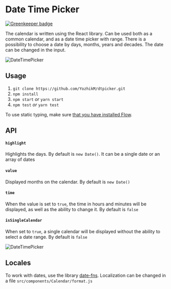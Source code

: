 # Date Time Picker

[![Greenkeeper badge](https://badges.greenkeeper.io/YozhikM/dtpicker.svg)](https://greenkeeper.io/)

The calendar is written using the React library. Can be used both as a common calendar, and as a date time picker with range.
There is a possibility to choose a date by days, months, years and decades.
The date can be changed in the input.

![DateTimePicker](http://mysolaris.xyz/%D0%A1%D0%BD%D0%B8%D0%BC%D0%BE%D0%BA%20%D1%8D%D0%BA%D1%80%D0%B0%D0%BD%D0%B0%202017-10-16%20%D0%B2%204.26.32%20%D0%9F%D0%9F.png)


## Usage

1. `git clone https://github.com/YozhikM/dtpicker.git`
2. `npm install`
3. `npm start` *or* `yarn start`
4. `npm test` *or* `yarn test`

To use static typing, make sure [that you have installed Flow](https://flow.org/en/docs/install).

## API

#### `highlight`
Highlights the days. By default is `new Date()`. It can be a single date or an array of dates

#### `value`
Displayed months on the calendar. By default is `new Date()`

#### `time`
When the value is set to `true`, the time in hours and minutes will be displayed, as well as the ability to change it. By default is `false`

#### `isSingleCalendar`
When set to `true`, a single calendar will be displayed without the ability to select a date range. By default is `false`

![DateTimePicker](http://mysolaris.xyz/single.png)

## Locales

To work with dates, use the library [date-fns](https://date-fns.org). Localization can be changed in a file `src/components/Calendar/format.js`
